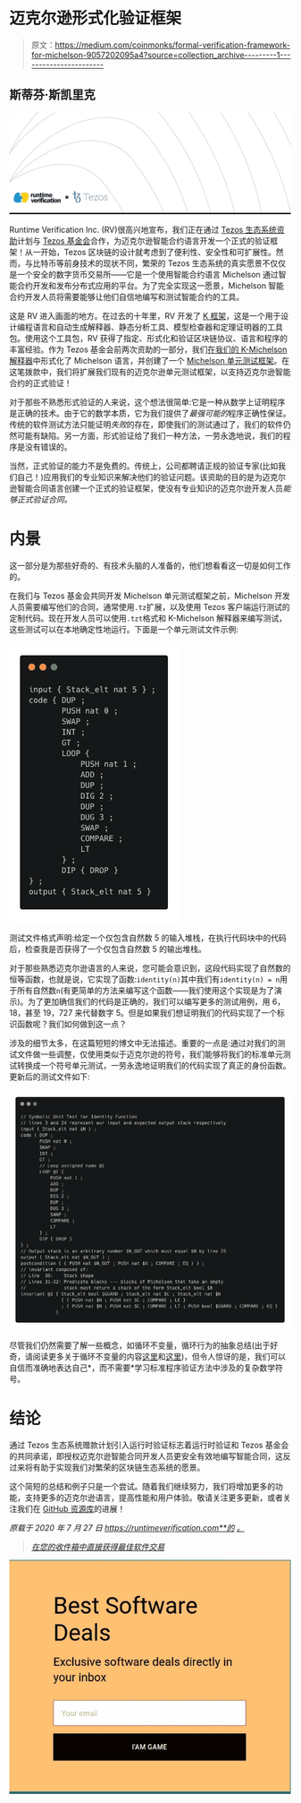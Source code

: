 # 迈克尔逊形式化验证框架

> 原文：<https://medium.com/coinmonks/formal-verification-framework-for-michelson-9057202095a4?source=collection_archive---------1----------------------->

## 斯蒂芬·斯凯里克

![](img/7b0798fba44942b220d0c058c5af2dd4.png)

Runtime Verification Inc. (RV)很高兴地宣布，我们正在通过 [Tezos 生态系统资助](https://tezos.foundation/fourth-cohort-grants/)计划与 [Tezos 基金会](https://tezos.foundation)合作，为迈克尔逊智能合约语言开发一个正式的验证框架！从一开始，Tezos 区块链的设计就考虑到了便利性、安全性和可扩展性。然而，与比特币等前身技术的现状不同，繁荣的 Tezos 生态系统的真实愿景不仅仅是一个安全的数字货币交易所——它是一个使用智能合约语言 Michelson 通过智能合约开发和发布分布式应用的平台。为了完全实现这一愿景，Michelson 智能合约开发人员将需要能够让他们自信地编写和测试智能合约的工具。

这是 RV 进入画面的地方。在过去的十年里，RV 开发了 [K 框架](https://github.com/kframework/k)，这是一个用于设计编程语言和自动生成解释器、静态分析工具、模型检查器和定理证明器的工具包。使用这个工具包，RV 获得了指定、形式化和验证区块链协议、语言和程序的丰富经验。作为 Tezos 基金会前两次资助的一部分，我们[在我们的 K-Michelson 解释器](https://tezos.foundation/announcing-second-cohort-of-tezos-ecosystem-grants/)中形式化了 Michelson 语言，并创建了一个 [Michelson 单元测试框架](https://github.com/runtimeverification/michelson-semantics)。在这笔拨款中，我们将扩展我们现有的迈克尔逊单元测试框架，以支持迈克尔逊智能合约的正式验证！

对于那些不熟悉形式验证的人来说，这个想法很简单:它是一种从数学上证明程序是正确的技术。由于它的数学本质，它为我们提供了*最强可能的*程序正确性保证。传统的软件测试方法只能证明*失败*的存在，即使我们的测试通过了，我们的软件仍然可能有缺陷。另一方面，形式验证给了我们一种方法，一劳永逸地说，我们的程序是没有错误的。

当然，正式验证的能力不是免费的。传统上，公司都聘请正规的验证专家(比如我们自己！)应用我们的专业知识来解决他们的验证问题。该资助的目的是为迈克尔逊智能合同语言创建一个正式的验证框架，使没有专业知识的迈克尔逊开发人员*能够正式验证合同。*

# 内景

这一部分是为那些好奇的、有技术头脑的人准备的，他们想看看这一切是如何工作的。

在我们与 Tezos 基金会共同开发 Michelson 单元测试框架之前，Michelson 开发人员需要编写他们的合同，通常使用`.tz`扩展，以及使用 Tezos 客户端运行测试的定制代码。现在开发人员可以使用`.tzt`格式和 K-Michelson 解释器来编写测试，这些测试可以在本地确定性地运行。下面是一个单元测试文件示例:

![](img/b11b9f694a504c32e2b88f2a675fa6a0.png)

测试文件格式声明:给定一个仅包含自然数 5 的输入堆栈，在执行代码块中的代码后，检查我是否获得了一个仅包含自然数 5 的输出堆栈。

对于那些熟悉迈克尔逊语言的人来说，您可能会意识到，这段代码实现了自然数的恒等函数，也就是说，它实现了函数:`identity(n)`其中我们有`identity(n) = n`用于所有自然数`n`(有更简单的方法来编写这个函数——我们使用这个实现是为了演示)。为了更加确信我们的代码是正确的，我们可以编写更多的测试用例，用 6，18，甚至 19，727 来代替数字 5。但是如果我们想证明我们的代码实现了一个标识函数呢？我们如何做到这一点？

涉及的细节太多，在这篇短短的博文中无法描述。重要的一点是:通过对我们的测试文件做一些调整，仅使用类似于迈克尔逊的符号，我们能够将我们的标准单元测试转换成一个符号单元测试，一劳永逸地证明我们的代码实现了真正的身份函数。更新后的测试文件如下:

![](img/bbcb3ac2fad4c561482060d7d631ff12.png)

尽管我们仍然需要了解一些概念，如循环不变量，循环行为的抽象总结(出于好奇，请阅读更多关于循环不变量的内容[这里](https://en.wikipedia.org/wiki/Loop_invariant)和[这里](https://github.com/runtimeverification/michelson-semantics/blob/master/loop-invariants.md))，但令人惊讶的是，我们可以自信而准确地表达自己*，而不需要*学习标准程序验证方法中涉及的复杂数学符号。

# 结论

通过 Tezos 生态系统赠款计划引入运行时验证标志着运行时验证和 Tezos 基金会的共同承诺，即授权迈克尔逊智能合同开发人员更安全有效地编写智能合同，这反过来将有助于实现我们对繁荣的区块链生态系统的愿景。

这个简短的总结和例子只是一个尝试。随着我们继续努力，我们将增加更多的功能，支持更多的迈克尔逊语言，提高性能和用户体验。敬请关注更多更新，或者关注我们在 [GitHub 资源库](https://github.com/runtimeverification/michelson-semantics/)的进展！

*原载于 2020 年 7 月 27 日 https://runtimeverification.com**的* [*。*](https://runtimeverification.com/blog/formal-verification-framework-for-michelson/)

> [*在您的收件箱中直接获得最佳软件交易*](https://coincodecap.com/?utm_source=coinmonks)

[![](img/d8be1d8d020e186e223f1706fec51c7f.png)](https://coincodecap.com/?utm_source=coinmonks)